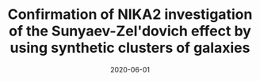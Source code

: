 ---
title: "Confirmation of NIKA2 investigation of the Sunyaev-Zel'dovich effect by using synthetic clusters of galaxies"
collection: "publications"
category: "co_procs"
permalink: /publications/2020EPJWC22800008D
link: https://ui.adsabs.harvard.edu/abs/2020EPJWC.22800008D/abstract
date: 2020-06-01
venue: "mm Universe @ NIKA2 - Observing the mm Universe with the NIKA2 Camera"
citation: "Macías-Pérez, J. F., Adam, R., Ade, P., et al. (2020), mm Universe @ NIKA2 - Observing the mm Universe with the NIKA2 Camera, 228, 00016."
---